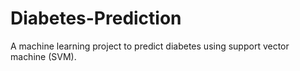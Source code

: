 # Diabetes-Prediction
A machine learning project to predict diabetes using support vector machine (SVM).
